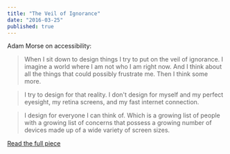 ```yaml
---
title: "The Veil of Ignorance"
date: "2016-03-25"
published: true
---
```


Adam Morse on accessibility:

> When I sit down to design things I try to put on the veil of ignorance. I imagine a world where I am not who I am right now. And I think about all the things that could possibly frustrate me. Then I think some more. 

> I try to design for that reality. I don't design for myself and my perfect eyesight, my retina screens, and my fast internet connection. 

> I design for everyone I can think of. Which is a growing list of people with a growing list of concerns that possess a growing number of devices made up of a wide variety of screen sizes.

[Read the full piece](http://mrmrs.io/writing/2016/03/23/the-veil-of-ignorance/)